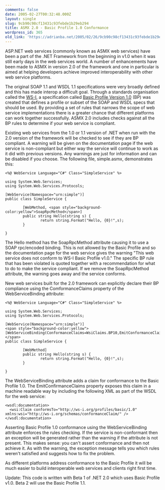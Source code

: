 ```yaml
---
comments: false
date: 2005-02-27T00:32:48.000Z
layout: single
slug: 9cb90c98cf13431c93febde1b29eb294
title: ASMX 2.0 - Basic Profile 1.0 Conformance
wordpress_id: 365
old_link: 'https://adrianba.net/2005/02/26/9cb90c98cf13431c93febde1b29eb294/'
---
```

ASP.NET web services (commonly known as ASMX web services) have
been a part of the .NET Framework from the beginning in v1.0 when
it was still early days in the web services world. A number of
enhancements have been made to ASMX in version 2.0 of the framework
and one in particular is aimed at helping developers achieve
improved interoperability with other web service platforms.

The original SOAP 1.1 and WSDL 1.1 specifications were very
broadly defined and this has made interop a difficult goal. Through
a standards organisation called the
[WS-I](http://www.ws-i.org/), a specification called
[
Basic Profile Version 1.0](http://www.ws-i.org/Profiles/Basic/2003-05/BasicProfile-1.0-WGAD.htm) (BP) was created that defines a
profile or subset of the SOAP and WSDL specs that should be used.
By providing a set of rules that narrows the scope of web service
implementations there is a greater chance that different platforms
can work together successfully. ASMX 2.0 includes checks against
all the BP rules to determine if your web service is compliant.

Existing web services from the 1.0 or 1.1 version of .NET when
run with the 2.0 version of the framework will be checked to see if
they are BP compliant. A warning will be given on the documentation
page if the web service is non-compliant but either way the service
will continue to work as it did with previous versions. Any
warnings are just for information and can be disabled if you
choose. The following file, simple.asmx, demonstrates this:
    
    
    <%@ WebService Language="C#" Class="SimpleService" %>
    
    using System.Web.Services;
    using System.Web.Services.Protocols;
    
    [WebService(Namespace="urn:simple")]
    public class SimpleService {
    
            [WebMethod, <span style="background-color:yellow">SoapRpcMethod</span>]
            public string Hello(string s) {
                    return string.Format("Hello, {0}!",s);
            }
    
    }
    

The Hello method has the SoapRpcMethod attribute causing it to
use a SOAP rpc/encoded binding. This is not allowed by the Basic
Profile and so the documentation page for the web service gives the
warning "This web service does not conform to WS-I Basic Profile
v1.0." The specific BP rule that has been violated is quoted
together with a recommendation for what to do to make the service
compliant. If we remove the SoapRpcMethod attribute, the warning
goes away and the service conforms.

New web services built for the 2.0 framework can explicitly
declare their BP compliance using the ComformanceClaims property of
the WebServiceBinding attribute:
    
    
    <%@ WebService Language="C#" Class="SimpleService" %>
    
    using System.Web.Services;
    using System.Web.Services.Protocols;
    
    [WebService(Namespace="urn:simple")]
    <span style="background-color:yellow">[WebServiceBinding(ConformanceClaims=WsiClaims.BP10,EmitConformanceClaims=true)]</span>
    public class SimpleService {
    
            [WebMethod]
            public string Hello(string s) {
                    return string.Format("Hello, {0}!",s);
            }
    
    }
    

The WebServiceBinding attribute adds a claim for conformance to
the Basic Profile 1.0. The EmitConfirmanceClaims property exposes
this claim in a machine readable way by including the following XML
as part of the WSDL for the web service:
    
    
    <wsdl:documentation>
      <wsi:Claim conformsTo="http://ws-i.org/profiles/basic/1.0" xmlns:wsi="http://ws-i.org/schemas/conformanceClaim/" /> 
    </wsdl:documentation>
    

Asserting Basic Profile 1.0 conformance using the
WebServiceBinding attribute enforces the rules checking. If the
service is non-conformant then an exception will be generated
rather than the warning if the attribute is not present. This makes
sense: you can't assert conformance and then not achieve it. As
with the warning, the exception message tells you which rules
weren't satisfied and suggests how to fix the problem.

As different platforms address conformance to the Basic Profile
it will be much easier to build interoperable web services and
clients right first time.

Update: This code is written with Beta 1 of .NET 2.0 which uses
Basic Profile v1.0. Beta 2 will use the Basic Profile 1.1.
